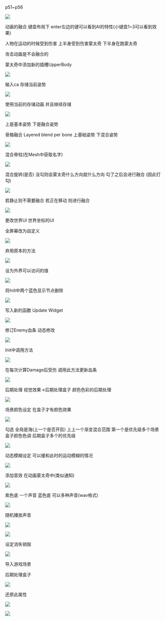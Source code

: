 p51~p56

![](../../assets/2021-12-05-21-26-32.png)

动画的融合 键盘布局下 enter左边的键可以看到AI的特性(小键盘1~3可以看到效果)

人物在运动的时候受到伤害 上半身受到伤害蒙太奇 下半身在跑蒙太奇

攻击动画是不会融合的

蒙太奇中添加新的插槽UpperBody

![](../../assets/2021-12-05-21-29-14.png)

输入ca 存储当前姿势

![](../../assets/2021-12-05-21-30-06.png)

使用当前的存储动画 并且继续存储

![](../../assets/2021-12-05-21-31-10.png)

上是基本姿势 下是融合姿势

骨骼融合 Layered blend per bone 上基础姿势 下混合姿势

![](../../assets/2021-12-05-21-32-17.png)

混合脊柱(在Mesh中获取名字)

![](../../assets/2021-12-05-21-33-16.png)

混合旋转(是否) 没勾则会蒙太奇什么方向就什么方向 勾了之后会进行融合 (因此打勾)

![](../../assets/2021-12-05-21-34-03.png)

若静止则不需要融合 若正在移动 则进行融合

![](../../assets/2021-12-05-21-36-01.png)

更改世界UI 世界坐标的UI

全屏幕改为自定义 

![](../../assets/2021-12-05-21-38-00.png)

弃用原本的方法

![](../../assets/2021-12-05-21-39-17.png)

设为外界可以访问的值

![](../../assets/2021-12-05-21-40-06.png)

将Init中两个蓝色显示节点删除

![](../../assets/2021-12-05-21-40-47.png)

写入新的函数 Update Widget

![](../../assets/2021-12-05-21-41-55.png)

修订Enemy血条 动态修改

![](../../assets/2021-12-05-21-42-44.png)

Init中调用方法

![](../../assets/2021-12-05-21-43-04.png)

在每次计算Damage后受伤 调用此方法更新血条

![](../../assets/2021-12-05-21-43-32.png)

后期处理 视觉效果->后期处理盒子 颜色色彩的后期处理

![](../../assets/2021-12-05-21-46-26.png)

场景颜色设定 在盒子才有颜色效果

![](../../assets/2021-12-05-21-47-46.png)

勾选 全局是海(上一个是否开启) 上上一个渐变混合范围 第一个是优先级多个场景盒子颜色色调 后期盒子多个的优先级

![](../../assets/2021-12-05-21-48-37.png)

动态模糊设定 可以缓和此时的运动模糊的情况

![](../../assets/2021-12-05-21-50-58.png)

添加音效 在动画蒙太奇中(类似通知)

![](../../assets/2021-12-05-22-06-20.png)

紫色底 一个声音 蓝色底 可以多种声音(wav格式)

![](../../assets/2021-12-05-22-06-52.png)

随机播放声音

![](../../assets/2021-12-05-22-09-42.png)

![](../../assets/2021-12-05-22-10-48.png)

设定消失销毁

![](../../assets/2021-12-05-22-22-25.png)

导入游戏场景 

后期处理盒子 

![](../../assets/2021-12-05-22-24-19.png)

还原此属性

![](../../assets/2021-12-05-22-24-38.png)

![](../../assets/2021-12-05-22-24-52.png)

